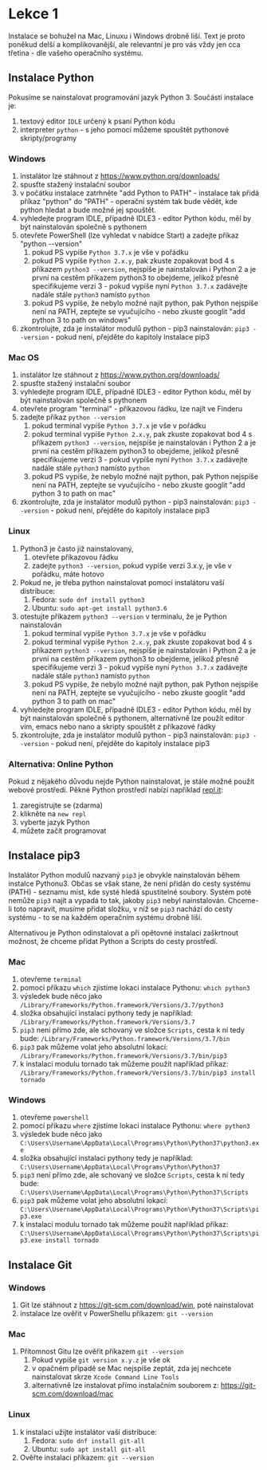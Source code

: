 # Lekce 1

Instalace se bohužel na Mac, Linuxu i Windows drobně liší.
Text je proto poněkud delší a komplikovanější, ale relevantní je pro vás vždy jen cca třetina - dle vašeho operačního systému.

## Instalace Python

Pokusíme se nainstalovat programování jazyk Python 3.
Součástí instalace je:
1. textový editor `IDLE` určený k psaní Python kódu
2. interpreter `python` - s jeho pomocí můžeme spouštět pythonové skripty/programy

### Windows
1. instalátor lze stáhnout z <https://www.python.org/downloads/>
2. spusťte stažený instalační soubor
3. v počátku instalace zatrhněte "add Python to PATH" - instalace tak přidá příkaz "python" do "PATH" - operační systém tak bude vědět, kde python hledat a bude možné jej spouštět.
4. vyhledejte program IDLE, případně IDLE3 - editor Python kódu, měl by být nainstalován společně s pythonem
5. otevřete PowerShell (lze vyhledat v nabídce Start) a zadejte příkaz "python --version"   
   1. pokud PS vypíše `Python 3.7.x` je vše v pořádku
   2. pokud PS vypíše `Python 2.x.y`, pak zkuste zopakovat bod 4 s příkazem `python3 --version`, nejspíše je nainstalován i Python 2 a je první na cestěm příkazem python3 to obejdeme, jelikož přesně specifikujeme verzi 3 - pokud vypíše nyní `Python 3.7.x` zadávejte nadále stále `python3` namísto `python`
   3. pokud PS vypíše, že nebylo možné najít python, pak Python nejspíše není na PATH, zeptejte se vyučujícího - nebo zkuste googlit "add python 3 to path on windows"
6. zkontrolujte, zda je instalátor modulů python - pip3 nainstalován: `pip3 --version` - pokud není, přejděte do kapitoly instalace pip3

### Mac OS
1. instalátor lze stáhnout z <https://www.python.org/downloads/>
2. spusťte stažený instalační soubor
3. vyhledejte program IDLE, případně IDLE3 - editor Python kódu, měl by být nainstalován společně s pythonem
4. otevřete program "terminal" - příkazovou řádku, lze najít ve Finderu
5. zadejte příkaz `python --version`
   1. pokud terminal vypíše `Python 3.7.x` je vše v pořádku
   2. pokud terminal vypíše `Python 2.x.y`, pak zkuste zopakovat bod 4 s příkazem `python3 --version`, nejspíše je nainstalován i Python 2 a je první na cestěm příkazem python3 to obejdeme, jelikož přesně specifikujeme verzi 3 - pokud vypíše nyní `Python 3.7.x` zadávejte nadále stále `python3` namísto `python`
   3. pokud PS vypíše, že nebylo možné najít python, pak Python nejspíše není na PATH, zeptejte se vyučujícího - nebo zkuste googlit "add python 3 to path on mac"
6. zkontrolujte, zda je instalátor modulů python - pip3 nainstalován: `pip3 --version` - pokud není, přejděte do kapitoly instalace pip3

### Linux

1. Python3 je často již nainstalovaný, 
   1. otevřete příkazovou řádku
   2. zadejte `python3 --version`, pokud vypíše verzi 3.x.y, je vše v pořádku, máte hotovo
2. Pokud ne, je třeba python nainstalovat pomocí instalátoru vaší distribuce:
   1. Fedora: `sudo dnf install python3`
   2. Ubuntu: `sudo apt-get install python3.6`
3. otestujte příkazem `python3 --version` v terminalu, že je Python nainstalován
   1. pokud terminal vypíše `Python 3.7.x` je vše v pořádku
   2. pokud terminal vypíše `Python 2.x.y`, pak zkuste zopakovat bod 4 s příkazem `python3 --version`, nejspíše je nainstalován i Python 2 a je první na cestěm příkazem python3 to obejdeme, jelikož přesně specifikujeme verzi 3 - pokud vypíše nyní `Python 3.7.x` zadávejte nadále stále `python3` namísto `python`
   3. pokud PS vypíše, že nebylo možné najít python, pak Python nejspíše není na PATH, zeptejte se vyučujícího - nebo zkuste googlit "add python 3 to path on mac"
4. vyhledejte program IDLE, případně IDLE3 - editor Python kódu, měl by být nainstalován společně s pythonem, alternativně lze použít editor vim, emacs nebo nano a skripty spouštět z příkazové řádky
5. zkontrolujte, zda je instalátor modulů python - pip3 nainstalován: `pip3 --version` - pokud není, přejděte do kapitoly instalace pip3
            
### Alternativa: Online Python

Pokud z nějakého důvodu nejde Python nainstalovat, je stále možné použít webové prostředí.
Pěkné Python prostředí nabízí například [repl.it](https://repl.it/):  
1. zaregistrujte se (zdarma)
2. klikněte na `new repl`
3. vyberte jazyk Python
4. můžete začít programovat

## Instalace pip3

Instalátor Python modulů nazvaný `pip3` je obvykle nainstalován během instalce Pythonu3.
Občas se však stane, že není přidán do cesty systému (PATH) - seznamu míst, kde systé hledá spustitelné soubory.
Systém poté nemůže `pip3` najít a vypadá to tak, jakoby `pip3` nebyl nainstalován.
Chceme-li toto napravit, musíme přidat složku, v níž se `pip3` nachází do cesty systému - to se na každém operačním systému drobně liší.

Alternativou je Python odinstalovat a při opětovné instalaci zaškrtnout možnost, že chceme přidat Python a Scripts do cesty prostředí.

### Mac

1. otevřeme `terminal`
2. pomocí příkazu `which` zjistíme lokaci instalace Pythonu: `which python3`
3. výsledek bude něco jako `/Library/Frameworks/Python.framework/Versions/3.7/python3`
4. složka obsahující instalaci pythony tedy je například: `/Library/Frameworks/Python.framework/Versions/3.7`
5. `pip3` není přímo zde, ale schovaný ve složce `Scripts`, cesta k ní tedy bude: `/Library/Frameworks/Python.framework/Versions/3.7/bin`
6. `pip3` pak můžeme volat jeho absolutní lokací: `/Library/Frameworks/Python.framework/Versions/3.7/bin/pip3`
7. k instalaci modulu tornado tak můžeme použít například příkaz: `/Library/Frameworks/Python.framework/Versions/3.7/bin/pip3 install tornado`

### Windows

1. otevřeme `powershell`
2. pomocí příkazu `where` zjistíme lokaci instalace Pythonu: `where python3`
3. výsledek bude něco jako `C:\Users\Username\AppData\Local\Programs\Python\Python37\python3.exe`
4. složka obsahující instalaci pythony tedy je například: `C:\Users\Username\AppData\Local\Programs\Python\Python37`
5. `pip3` není přímo zde, ale schovaný ve složce `Scripts`, cesta k ní tedy bude: `C:\Users\Username\AppData\Local\Programs\Python\Python37\Scripts`
6. `pip3` pak můžeme volat jeho absolutní lokací: `C:\Users\Username\AppData\Local\Programs\Python\Python37\Scripts\pip3.exe`
7. k instalaci modulu tornado tak můžeme použít například příkaz: `C:\Users\Username\AppData\Local\Programs\Python\Python37\Scripts\pip3.exe install tornado`

## Instalace Git

### Windows

1. Git lze stáhnout z https://git-scm.com/download/win, poté nainstalovat
2. instalace lze ověřit v PowerShellu příkazem: `git --version`

### Mac
1. Přítomnost Gitu lze ověřit příkazem `git --version`
   1. Pokud vypíše `git version x.y.z` je vše ok
   2. v opačném případě se Mac nejspíše zeptát, zda jej nechcete nainstalovat skrze `Xcode Command Line Tools`
   3. alternativně lze instalovat přímo instalačním souborem z: https://git-scm.com/download/mac

### Linux

1. k instalaci užijte instalátor vaší distribuce:
   1. Fedora: `sudo dnf install git-all`
   2. Ubuntu: `sudo apt install git-all`
2. Ověřte instalaci příkazem: `git --version`
